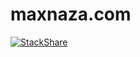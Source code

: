 # maxnaza.com

[![StackShare](https://img.shields.io/badge/tech-stack-0690fa.svg?style=flat)](https://stackshare.io/2Clutch/knowledge-purse)
